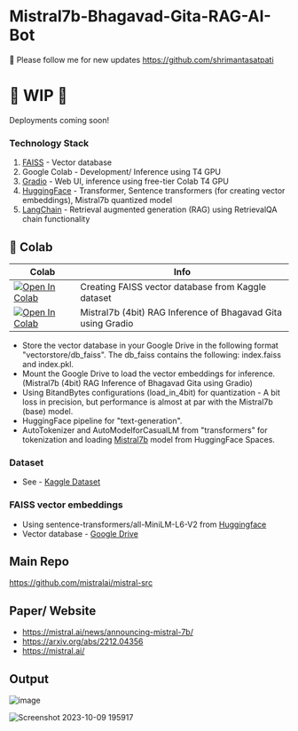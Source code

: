 # Mistral7b-Bhagavad-Gita-RAG-AI-Bot
🐣 Please follow me for new updates https://github.com/shrimantasatpati <br />

# 🚦 WIP 🚦
Deployments coming soon!

### Technology Stack
1. [FAISS](https://engineering.fb.com/2017/03/29/data-infrastructure/faiss-a-library-for-efficient-similarity-search/) - Vector database
2. Google Colab - Development/ Inference using T4 GPU
3. [Gradio](https://www.gradio.app/) - Web UI, inference using free-tier Colab T4 GPU
4. [HuggingFace](https://huggingface.co/) - Transformer, Sentence transformers (for creating vector embeddings), Mistral7b quantized model
5. [LangChain](https://www.langchain.com/) - Retrieval augmented generation (RAG) using RetrievalQA chain functionality 


## 🦒 Colab

| Colab | Info
| --- | --- |
[![Open In Colab](https://colab.research.google.com/assets/colab-badge.svg)](https://github.com/shrimantasatpati/Mistral7b-Bhagavad-Gita-RAG-AI-Bot/blob/main/Creating%20FAISS%20vector%20database%20for%20RAG.ipynb) | Creating FAISS vector database from Kaggle dataset
[![Open In Colab](https://colab.research.google.com/assets/colab-badge.svg)](https://github.com/shrimantasatpati/Mistral7b-Bhagavad-Gita-RAG-AI-Bot/blob/main/Mistral7b_Inference_RAG_Bhagavad_Gita.ipynb) | Mistral7b (4bit) RAG Inference of Bhagavad Gita using Gradio


- Store the vector database in your Google Drive in the following format "vectorstore/db_faiss". The db_faiss contains the following: index.faiss and index.pkl.
- Mount the Google Drive to load the vector embeddings for inference. (Mistral7b (4bit) RAG Inference of Bhagavad Gita using Gradio)
- Using BitandBytes configurations (load_in_4bit) for quantization - A bit loss in precision, but performance is almost at par with the Mistral7b (base) model.
- HuggingFace pipeline for "text-generation".
- AutoTokenizer and AutoModelforCasualLM from "transformers" for tokenization and loading [Mistral7b](https://huggingface.co/mistralai/Mistral-7B-Instruct-v0.1) model from HuggingFace Spaces.

### Dataset
- See - [Kaggle Dataset](https://www.kaggle.com/datasets/shrimantasatpati/bhagavad-gita-english)

### FAISS vector embeddings
- Using sentence-transformers/all-MiniLM-L6-V2 from [Huggingface](https://huggingface.co/sentence-transformers/all-MiniLM-L6-v2)
- Vector database - [Google Drive](https://drive.google.com/drive/folders/1SVZEN9426k0MPibo4CjhbBcG1ZRa-Oo1?usp=drive_link)

## Main Repo
https://github.com/mistralai/mistral-src <br />

## Paper/ Website
- https://mistral.ai/news/announcing-mistral-7b/ <br />
- https://arxiv.org/abs/2212.04356 <br />
- https://mistral.ai/

## Output
![image]()

![Screenshot 2023-10-09 195917]()
